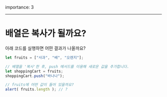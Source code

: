 importance: 3

---

# 배열은 복사가 될까요?

아래 코드를 실행하면 어떤 결과가 나올까요?

```js
let fruits = ["사과", "배", "오렌지"];

// 배열을 '복사'한 후, push 메서드를 이용해 새로운 값을 추가합니다.
let shoppingCart = fruits;
shoppingCart.push("바나나");

// fruits에 어떤 값이 들어 있을까요?
alert( fruits.length ); // ?
```

